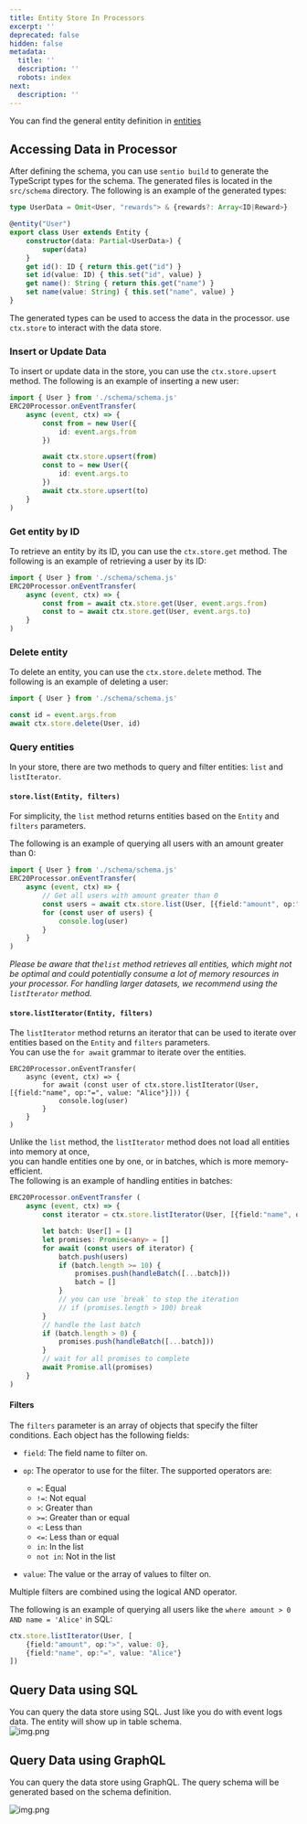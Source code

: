 ```yaml
---
title: Entity Store In Processors
excerpt: ''
deprecated: false
hidden: false
metadata:
  title: ''
  description: ''
  robots: index
next:
  description: ''
---
```

You can find the general entity definition in [entities](entities "mention")

## Accessing Data in Processor

After defining the schema, you can use `sentio build` to generate the TypeScript types for the schema. The generated files is located in the `src/schema` directory. The following is an example of the generated types:

```typescript
type UserData = Omit<User, "rewards"> & {rewards?: Array<ID|Reward>}

@entity("User")
export class User extends Entity {
    constructor(data: Partial<UserData>) {
        super(data)
    }
    get id(): ID { return this.get("id") }
    set id(value: ID) { this.set("id", value) }
    get name(): String { return this.get("name") }
    set name(value: String) { this.set("name", value) }
}
```

The generated types can be used to access the data in the processor. use `ctx.store` to interact with the data store.

### Insert or Update Data

To insert or update data in the store, you can use the `ctx.store.upsert` method. The following is an example of inserting a new user:

```typescript
import { User } from './schema/schema.js'
ERC20Processor.onEventTransfer(
    async (event, ctx) => {
        const from = new User({
            id: event.args.from
        })

        await ctx.store.upsert(from)
        const to = new User({
            id: event.args.to
        })
        await ctx.store.upsert(to)
    }
)
```

### Get entity by ID

To retrieve an entity by its ID, you can use the `ctx.store.get` method. The following is an example of retrieving a user by its ID:

```typescript
import { User } from './schema/schema.js'
ERC20Processor.onEventTransfer(
    async (event, ctx) => {
        const from = await ctx.store.get(User, event.args.from)
        const to = await ctx.store.get(User, event.args.to)
    }
)
```

### Delete entity

To delete an entity, you can use the `ctx.store.delete` method. The following is an example of deleting a user:

```typescript
import { User } from './schema/schema.js'

const id = event.args.from
await ctx.store.delete(User, id)

```

### Query entities

In your store, there are two methods to query and filter entities: `list` and `listIterator`.

#### `store.list(Entity, filters)`

For simplicity, the `list` method returns entities based on the `Entity` and `filters` parameters.

The following is an example of querying all users with an amount greater than 0:

```typescript
import { User } from './schema/schema.js'
ERC20Processor.onEventTransfer(
    async (event, ctx) => {
        // Get all users with amount greater than 0
        const users = await ctx.store.list(User, [{field:"amount", op:">", value: 0}])
        for (const user of users) {
            console.log(user)
        }
    }
)
```

*Please be aware that the`list` method retrieves all entities, which might not be optimal and could potentially consume a lot of memory resources in your processor. For handling larger datasets, we recommend using the `listIterator` method.*

#### `store.listIterator(Entity, filters)`

The `listIterator` method returns an iterator that can be used to iterate over entities based on the `Entity` and `filters` parameters.\
You can use the `for await` grammar to iterate over the entities.

```
ERC20Processor.onEventTransfer(
    async (event, ctx) => {
        for await (const user of ctx.store.listIterator(User, [{field:"name", op:"=", value: "Alice"}])) {
            console.log(user)
        }
    }
)
```

Unlike the `list` method, the `listIterator` method does not load all entities into memory at once,\
you can handle entities one by one, or in batches, which is more memory-efficient.\
The following is an example of handling entities in batches:

```typescript
ERC20Processor.onEventTransfer (
    async (event, ctx) => {
        const iterator = ctx.store.listIterator(User, [{field:"name", op:"=", value: "Alice"}])

        let batch: User[] = []
        let promises: Promise<any> = []
        for await (const users of iterator) {
            batch.push(users)
            if (batch.length >= 10) {
                promises.push(handleBatch([...batch]))
                batch = []
            }
            // you can use `break` to stop the iteration
            // if (promises.length > 100) break
        }
        // handle the last batch
        if (batch.length > 0) {
            promises.push(handleBatch([...batch]))
        }
        // wait for all promises to complete
        await Promise.all(promises)
    }
)
```

#### Filters

The `filters` parameter is an array of objects that specify the filter conditions. Each object has the following fields:

* `field`: The field name to filter on.

* `op`: The operator to use for the filter. The supported operators are:
  * `=`: Equal
  * `!=`: Not equal
  * `>`: Greater than
  * `>=`: Greater than or equal
  * `<`: Less than
  * `<=`: Less than or equal
  * `in`: In the list
  * `not in`: Not in the list

* `value`: The value or the array of values to filter on.

Multiple filters are combined using the logical AND operator.

The following is an example of querying all users like the `where amount > 0 AND name = 'Alice'` in SQL:

```typescript
ctx.store.listIterator(User, [
    {field:"amount", op:">", value: 0},
    {field:"name", op:"=", value: "Alice"}
])
```

## Query Data using SQL

You can query the data store using SQL.  Just like you do with event logs data. The entity will show up in table schema.\
![img.png](https://raw.githubusercontent.com/sentioxyz/docs/main/.gitbook/assets/entity-sql-screenshot.png)

## Query Data using GraphQL

You can query the data store using GraphQL. The query schema will be generated based on the schema definition.

![img.png](https://raw.githubusercontent.com/sentioxyz/docs/main/.gitbook/assets/entity-graqphql-screenshot.png)
